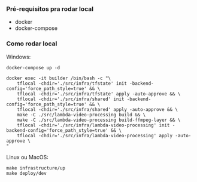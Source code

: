 ### Pré-requisitos pra rodar local
- docker
- docker-compose

### Como rodar local

Windows:
```
docker-compose up -d

docker exec -it builder /bin/bash -c "\
	tflocal -chdir='./src/infra/tfstate' init -backend-config='force_path_style=true' && \
	tflocal -chdir='./src/infra/tfstate' apply -auto-approve && \
	tflocal -chdir='./src/infra/shared' init -backend-config='force_path_style=true' && \
	tflocal -chdir='./src/infra/shared' apply -auto-approve && \
	make -C ./src/lambda-video-processing build && \
	make -C ./src/lambda-video-processing build-ffmpeg-layer && \
	tflocal -chdir='./src/infra/lambda-video-processing' init -backend-config='force_path_style=true' && \
	tflocal -chdir='./src/infra/lambda-video-processing' apply -auto-approve \
"
```

Linux ou MacOS:
```
make infrastructure/up
make deploy/dev
```